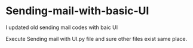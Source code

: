 # Sending-mail-with-basic-UI
I updated old sending mail codes with baic UI

Execute Sending mail with UI.py file and sure other files exist same place.
